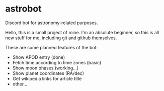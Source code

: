 # astrobot
Discord bot for astronomy-related purposes.

Hello, this is a small project of mine. I'm an absolute beginner, so this is all new stuff for me, including git and github themselves.

These are some planned features of the bot:
  - Show APOD entry (done)
  - Fetch time according to time zones (basic)
  - Show moon phases (working...)
  - Show planet coordinates (RA/dec)
  - Get wikipedia links for article title
  - other...
